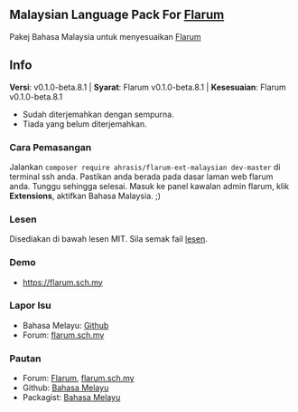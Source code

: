 ## Malaysian Language Pack For [Flarum](https://discuss.flarum.org/d/3787-malaysian-language-pack-for-flarum)

Pakej Bahasa Malaysia untuk menyesuaikan [Flarum](http://flarum.sch.my/)

## Info
**Versi**: v0.1.0-beta.8.1 | **Syarat**: Flarum v0.1.0-beta.8.1 | **Kesesuaian**: Flarum v0.1.0-beta.8.1

 - Sudah diterjemahkan dengan sempurna.
 - Tiada yang belum diterjemahkan.

### Cara Pemasangan
Jalankan `composer require ahrasis/flarum-ext-malaysian dev-master` di terminal ssh anda. Pastikan anda berada pada dasar laman web flarum anda. Tunggu sehingga selesai. Masuk ke panel kawalan admin flarum, klik **Extensions**, aktifkan Bahasa Malaysia. ;)

### Lesen
Disediakan di bawah lesen MIT. Sila semak fail [lesen](https://github.com/ahrasis/flarum-ext-malaysian/blob/master/LICENSE).

### Demo
  - https://flarum.sch.my 

### Lapor Isu
  - Bahasa Melayu: [Github](https://github.com/ahrasis/bahasa-melayu/issues)
  - Forum: [flarum.sch.my](https://flarum.sch.my)

### Pautan
  - Forum: [Flarum](https://discuss.flarum.org/d/3787-malaysian-language-pack-for-flarum), [flarum.sch.my](https://flarum.sch.my)
  - Github: [Bahasa Melayu](https://github.com/ahrasis/bahasa-melayu)
  - Packagist: [Bahasa Melayu](https://packagist.org/packages/ahrasis/bahasa-melayu)
